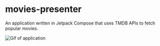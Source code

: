 # movies-presenter

An application written in Jetpack Compose that uses TMDB APIs to fetch popular movies.

![Gif of application](https://media.giphy.com/media/f7mYrcOe6Ghdd3aP2u/giphy.gif)
